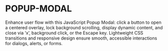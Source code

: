 # POPUP-MODAL
Enhance user flow with this JavaScript Popup Modal: click a button to open a centered overlay, lock background scrolling, display dynamic content, and close via ‘x’, background click, or the Escape key. Lightweight CSS transitions and responsive design ensure smooth, accessible interactions for dialogs, alerts, or forms.
